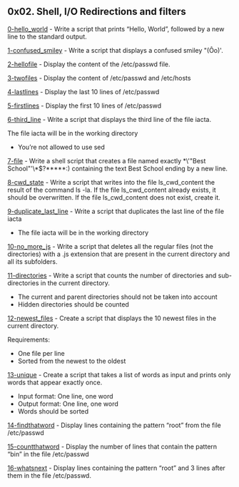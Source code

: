 ## 0x02. Shell, I/O Redirections and filters

[0-hello_world](./0-hello_world) - Write a script that prints “Hello, World”, followed by a new line to the standard output.

[1-confused_smiley](./1-confused_smiley) - Write a script that displays a confused smiley "(Ôo)'.

[2-hellofile](./2-hellofile) - Display the content of the /etc/passwd file.

[3-twofiles](./3-twofiles) - Display the content of /etc/passwd and /etc/hosts

[4-lastlines](./4-lastlines) - Display the last 10 lines of /etc/passwd

[5-firstlines](./5-firstlines) - Display the first 10 lines of /etc/passwd

[6-third_line](./6-third_line) - Write a script that displays the third line of the file iacta.

The file iacta will be in the working directory

- You’re not allowed to use sed

[7-file](./7-file) - Write a shell script that creates a file named exactly \*\\'"Best School"\'\\\*$\?\*\*\*\*\*:) containing the text Best School ending by a new line.

[8-cwd_state](./8-cwd_state) - Write a script that writes into the file ls_cwd_content the result of the command ls -la. If the file ls_cwd_content already exists, it should be overwritten. If the file ls_cwd_content does not exist, create it.

[9-duplicate_last_line](./9-duplicate_last_line) - Write a script that duplicates the last line of the file iacta

- The file iacta will be in the working directory

[10-no_more_js](./10-no_more_js) - Write a script that deletes all the regular files (not the directories) with a .js extension that are present in the current directory and all its subfolders.

[11-directories](./11-directories) - Write a script that counts the number of directories and sub-directories in the current directory.

- The current and parent directories should not be taken into account
- Hidden directories should be counted

[12-newest_files](./12-newest_files) - Create a script that displays the 10 newest files in the current directory.

Requirements:

- One file per line
- Sorted from the newest to the oldest

[13-unique](./13-unique) - Create a script that takes a list of words as input and prints only words that appear exactly once.

- Input format: One line, one word
- Output format: One line, one word
- Words should be sorted

[14-findthatword](./14-findthatword) - Display lines containing the pattern “root” from the file /etc/passwd

[15-countthatword](./15-countthatword) - Display the number of lines that contain the pattern “bin” in the file /etc/passwd

[16-whatsnext](./16-whatsnext) - Display lines containing the pattern “root” and 3 lines after them in the file /etc/passwd.
